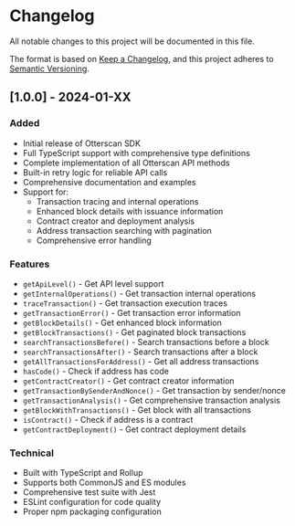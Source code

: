 # Changelog

All notable changes to this project will be documented in this file.

The format is based on [Keep a Changelog](https://keepachangelog.com/en/1.0.0/),
and this project adheres to [Semantic Versioning](https://semver.org/spec/v2.0.0.html).

## [1.0.0] - 2024-01-XX

### Added
- Initial release of Otterscan SDK
- Full TypeScript support with comprehensive type definitions
- Complete implementation of all Otterscan API methods
- Built-in retry logic for reliable API calls
- Comprehensive documentation and examples
- Support for:
  - Transaction tracing and internal operations
  - Enhanced block details with issuance information
  - Contract creator and deployment analysis
  - Address transaction searching with pagination
  - Comprehensive error handling

### Features
- `getApiLevel()` - Get API level support
- `getInternalOperations()` - Get transaction internal operations
- `traceTransaction()` - Get transaction execution traces
- `getTransactionError()` - Get transaction error information
- `getBlockDetails()` - Get enhanced block information
- `getBlockTransactions()` - Get paginated block transactions
- `searchTransactionsBefore()` - Search transactions before a block
- `searchTransactionsAfter()` - Search transactions after a block
- `getAllTransactionsForAddress()` - Get all address transactions
- `hasCode()` - Check if address has code
- `getContractCreator()` - Get contract creator information
- `getTransactionBySenderAndNonce()` - Get transaction by sender/nonce
- `getTransactionAnalysis()` - Get comprehensive transaction analysis
- `getBlockWithTransactions()` - Get block with all transactions
- `isContract()` - Check if address is a contract
- `getContractDeployment()` - Get contract deployment details

### Technical
- Built with TypeScript and Rollup
- Supports both CommonJS and ES modules
- Comprehensive test suite with Jest
- ESLint configuration for code quality
- Proper npm packaging configuration